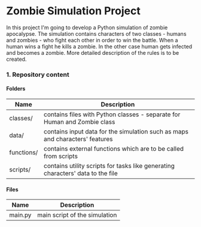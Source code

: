 # Zombie Simulation Project

In this project I'm going to develop a Python simulation of zombie apocalypse. The simulation contains characters of two classes - humans and zombies - who fight each other in order to win the battle. When a human wins a fight he kills a zombie. In the other case human gets infected and becomes a zombie. More detailed description of the rules is to be created.



### 1. Repository content

#### Folders

| Name       | Description                                                  |
| ---------- | ------------------------------------------------------------ |
| classes/   | contains files with Python classes - separate for Human and Zombie class |
| data/      | contains input data for the simulation such as maps and characters' features |
| functions/ | contains external functions which are to be called from scripts |
| scripts/   | contains utility scripts for tasks like generating characters' data to the file |



#### Files

| Name    | Description                   |
| ------- | ----------------------------- |
| main.py | main script of the simulation |

